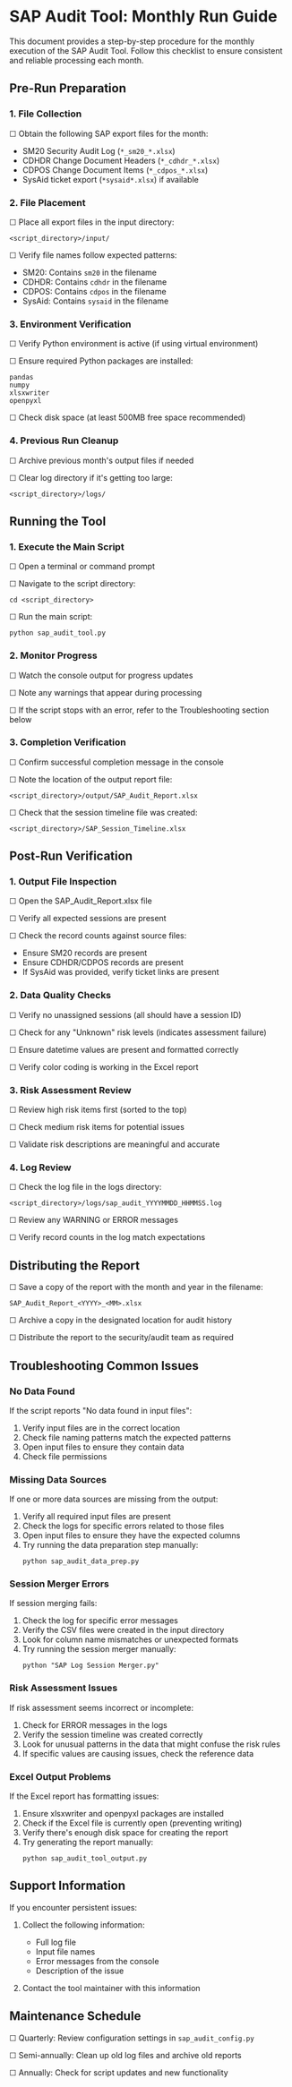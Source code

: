 # SAP Audit Tool: Monthly Run Guide

This document provides a step-by-step procedure for the monthly execution of the SAP Audit Tool. Follow this checklist to ensure consistent and reliable processing each month.

## Pre-Run Preparation

### 1. File Collection

☐ Obtain the following SAP export files for the month:
   - SM20 Security Audit Log (`*_sm20_*.xlsx`)
   - CDHDR Change Document Headers (`*_cdhdr_*.xlsx`)
   - CDPOS Change Document Items (`*_cdpos_*.xlsx`)
   - SysAid ticket export (`*sysaid*.xlsx`) if available

### 2. File Placement

☐ Place all export files in the input directory:
   ```
   <script_directory>/input/
   ```

☐ Verify file names follow expected patterns:
   - SM20: Contains `sm20` in the filename
   - CDHDR: Contains `cdhdr` in the filename
   - CDPOS: Contains `cdpos` in the filename
   - SysAid: Contains `sysaid` in the filename

### 3. Environment Verification

☐ Verify Python environment is active (if using virtual environment)

☐ Ensure required Python packages are installed:
   ```
   pandas
   numpy
   xlsxwriter
   openpyxl
   ```

☐ Check disk space (at least 500MB free space recommended)

### 4. Previous Run Cleanup

☐ Archive previous month's output files if needed

☐ Clear log directory if it's getting too large:
   ```
   <script_directory>/logs/
   ```

## Running the Tool

### 1. Execute the Main Script

☐ Open a terminal or command prompt

☐ Navigate to the script directory:
   ```
   cd <script_directory>
   ```

☐ Run the main script:
   ```
   python sap_audit_tool.py
   ```

### 2. Monitor Progress

☐ Watch the console output for progress updates

☐ Note any warnings that appear during processing

☐ If the script stops with an error, refer to the Troubleshooting section below

### 3. Completion Verification

☐ Confirm successful completion message in the console

☐ Note the location of the output report file:
   ```
   <script_directory>/output/SAP_Audit_Report.xlsx
   ```

☐ Check that the session timeline file was created:
   ```
   <script_directory>/SAP_Session_Timeline.xlsx
   ```

## Post-Run Verification

### 1. Output File Inspection

☐ Open the SAP_Audit_Report.xlsx file

☐ Verify all expected sessions are present

☐ Check the record counts against source files:
   - Ensure SM20 records are present
   - Ensure CDHDR/CDPOS records are present
   - If SysAid was provided, verify ticket links are present

### 2. Data Quality Checks

☐ Verify no unassigned sessions (all should have a session ID)

☐ Check for any "Unknown" risk levels (indicates assessment failure)

☐ Ensure datetime values are present and formatted correctly

☐ Verify color coding is working in the Excel report

### 3. Risk Assessment Review

☐ Review high risk items first (sorted to the top)

☐ Check medium risk items for potential issues

☐ Validate risk descriptions are meaningful and accurate

### 4. Log Review

☐ Check the log file in the logs directory:
   ```
   <script_directory>/logs/sap_audit_YYYYMMDD_HHMMSS.log
   ```

☐ Review any WARNING or ERROR messages

☐ Verify record counts in the log match expectations

## Distributing the Report

☐ Save a copy of the report with the month and year in the filename:
   ```
   SAP_Audit_Report_<YYYY>_<MM>.xlsx
   ```

☐ Archive a copy in the designated location for audit history

☐ Distribute the report to the security/audit team as required

## Troubleshooting Common Issues

### No Data Found

If the script reports "No data found in input files":

1. Verify input files are in the correct location
2. Check file naming patterns match the expected patterns
3. Open input files to ensure they contain data
4. Check file permissions

### Missing Data Sources

If one or more data sources are missing from the output:

1. Verify all required input files are present
2. Check the logs for specific errors related to those files
3. Open input files to ensure they have the expected columns
4. Try running the data preparation step manually:
   ```
   python sap_audit_data_prep.py
   ```

### Session Merger Errors

If session merging fails:

1. Check the log for specific error messages
2. Verify the CSV files were created in the input directory
3. Look for column name mismatches or unexpected formats
4. Try running the session merger manually:
   ```
   python "SAP Log Session Merger.py"
   ```

### Risk Assessment Issues

If risk assessment seems incorrect or incomplete:

1. Check for ERROR messages in the logs
2. Verify the session timeline was created correctly
3. Look for unusual patterns in the data that might confuse the risk rules
4. If specific values are causing issues, check the reference data

### Excel Output Problems

If the Excel report has formatting issues:

1. Ensure xlsxwriter and openpyxl packages are installed
2. Check if the Excel file is currently open (preventing writing)
3. Verify there's enough disk space for creating the report
4. Try generating the report manually:
   ```
   python sap_audit_tool_output.py
   ```

## Support Information

If you encounter persistent issues:

1. Collect the following information:
   - Full log file
   - Input file names
   - Error messages from the console
   - Description of the issue

2. Contact the tool maintainer with this information

## Maintenance Schedule

☐ Quarterly: Review configuration settings in `sap_audit_config.py`

☐ Semi-annually: Clean up old log files and archive old reports 

☐ Annually: Check for script updates and new functionality
